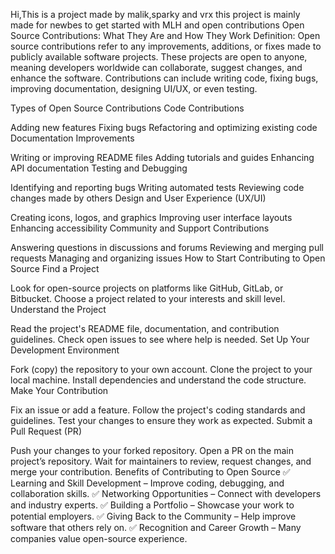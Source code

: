Hi,This is a project made by malik,sparky and vrx 
this project is mainly made for newbes to get started with MLH and open contributions 
Open Source Contributions: What They Are and How They Work
Definition:
Open source contributions refer to any improvements, additions, or fixes made to publicly available software projects. These projects are open to anyone, meaning developers worldwide can collaborate, suggest changes, and enhance the software. Contributions can include writing code, fixing bugs, improving documentation, designing UI/UX, or even testing.

Types of Open Source Contributions
Code Contributions

Adding new features
Fixing bugs
Refactoring and optimizing existing code
Documentation Improvements

Writing or improving README files
Adding tutorials and guides
Enhancing API documentation
Testing and Debugging

Identifying and reporting bugs
Writing automated tests
Reviewing code changes made by others
Design and User Experience (UX/UI)

Creating icons, logos, and graphics
Improving user interface layouts
Enhancing accessibility
Community and Support Contributions

Answering questions in discussions and forums
Reviewing and merging pull requests
Managing and organizing issues
How to Start Contributing to Open Source
Find a Project

Look for open-source projects on platforms like GitHub, GitLab, or Bitbucket.
Choose a project related to your interests and skill level.
Understand the Project

Read the project's README file, documentation, and contribution guidelines.
Check open issues to see where help is needed.
Set Up Your Development Environment

Fork (copy) the repository to your own account.
Clone the project to your local machine.
Install dependencies and understand the code structure.
Make Your Contribution

Fix an issue or add a feature.
Follow the project's coding standards and guidelines.
Test your changes to ensure they work as expected.
Submit a Pull Request (PR)

Push your changes to your forked repository.
Open a PR on the main project’s repository.
Wait for maintainers to review, request changes, and merge your contribution.
Benefits of Contributing to Open Source
✅ Learning and Skill Development – Improve coding, debugging, and collaboration skills.
✅ Networking Opportunities – Connect with developers and industry experts.
✅ Building a Portfolio – Showcase your work to potential employers.
✅ Giving Back to the Community – Help improve software that others rely on.
✅ Recognition and Career Growth – Many companies value open-source experience.
